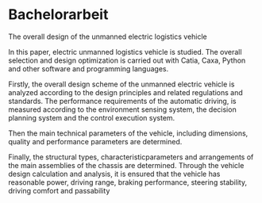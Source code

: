# Bachelorarbeit
The overall design of the unmanned electric logistics vehicle

In this paper, electric unmanned logistics vehicle is studied. The overall selection and design optimization  is  carried  out  with  Catia,  Caxa,  Python  and  other  software  and  programming languages.  

Firstly,  the  overall  design  scheme  of  the  unmanned  electric  vehicle  is  analyzed according  to  the  design  principles  and  related  regulations  and  standards.  The  performance requirements of the automatic driving, is measured according to the environment sensing system, the decision planning system and the control execution system. 

Then the main technical parameters of the vehicle, including dimensions, quality and performance parameters are determined. 

Finally,  the  structural  types,  characteristicparameters  and  arrangements  of  the  main assemblies of the chassis are determined. Through the vehicle design calculation and analysis, it is ensured that the vehicle has reasonable power, driving range, braking performance, steering stability, driving comfort and passability
